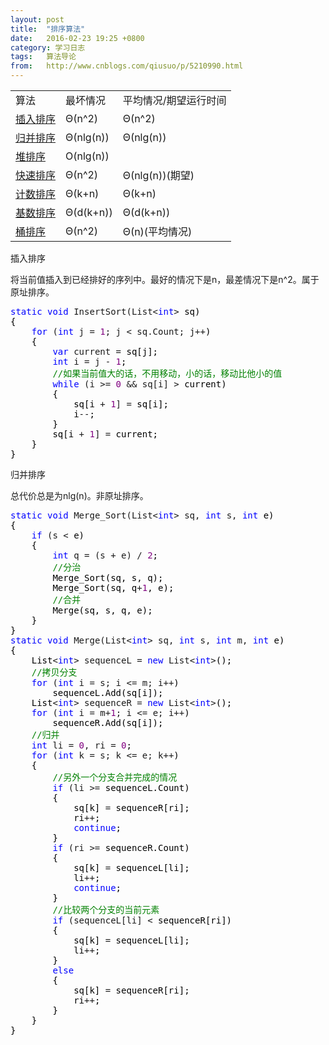 ```yaml
---
layout: post
title:  "排序算法"
date:   2016-02-23 19:25 +0800
category: 学习日志
tags:   算法导论
from:   http://www.cnblogs.com/qiusuo/p/5210990.html
---
```

<table>
<tbody>
<tr>
<td>算法</td>
<td>最坏情况</td>
<td>平均情况/期望运行时间</td>
</tr>
<tr>
<td><a href="#cr">插入排序</a></td>
<td>&Theta;(n^2)</td>
<td>&Theta;(n^2)</td>
</tr>
<tr>
<td><a href="#gb">归并排序</a></td>
<td>&Theta;(nlg(n))</td>
<td>&Theta;(nlg(n))</td>
</tr>
<tr>
<td><a href="http://www.cnblogs.com/qiusuo/p/5211101.html">堆排序</a></td>
<td colspan="2">O(nlg(n))</td>
</tr>
<tr>
<td><a href="http://www.cnblogs.com/qiusuo/p/5211359.html">快速排序</a></td>
<td>&Theta;(n^2)</td>
<td>&Theta;(nlg(n))(期望)</td>
</tr>
<tr>
<td><a href="http://www.cnblogs.com/qiusuo/p/5211473.html#jspx1">计数排序</a></td>
<td>&Theta;(k+n)</td>
<td>&Theta;(k+n)</td>
</tr>
<tr>
<td><a href="http://www.cnblogs.com/qiusuo/p/5211473.html#jspx2">基数排序</a></td>
<td>&Theta;(d(k+n))</td>
<td>&Theta;(d(k+n))</td>
</tr>
<tr>
<td><a href="http://www.cnblogs.com/qiusuo/p/5211473.html#tpx">桶排序</a></td>
<td>&Theta;(n^2)</td>
<td>&Theta;(n)(平均情况)</td>
</tr>
</tbody>
</table>
<p><a name="cr"></a>插入排序</p>
<p>将当前值插入到已经排好的序列中。最好的情况下是n，最差情况下是n^2。属于原址排序。</p>
<div class="cnblogs_code">
<pre><span style="color: #0000ff;">static</span> <span style="color: #0000ff;">void</span> InsertSort(List&lt;<span style="color: #0000ff;">int</span>&gt;<span style="color: #000000;"> sq)
{
    </span><span style="color: #0000ff;">for</span> (<span style="color: #0000ff;">int</span> j = <span style="color: #800080;">1</span>; j &lt; sq.Count; j++<span style="color: #000000;">)
    {
        </span><span style="color: #0000ff;">var</span> current =<span style="color: #000000;"> sq[j];
        </span><span style="color: #0000ff;">int</span> i = j - <span style="color: #800080;">1</span><span style="color: #000000;">;
        </span><span style="color: #008000;">//</span><span style="color: #008000;">如果当前值大的话，不用移动，小的话，移动比他小的值</span>
        <span style="color: #0000ff;">while</span> (i &gt;= <span style="color: #800080;">0</span> &amp;&amp; sq[i] &gt;<span style="color: #000000;"> current)
        {
            sq[i </span>+ <span style="color: #800080;">1</span>] =<span style="color: #000000;"> sq[i];
            i</span>--<span style="color: #000000;">;
        }
        sq[i </span>+ <span style="color: #800080;">1</span>] =<span style="color: #000000;"> current;
    }
}</span></pre>
</div>
<p><a name="gb"></a>归并排序</p>
<p>总代价总是为nlg(n)。非原址排序。</p>
<div class="cnblogs_code">
<pre><span style="color: #0000ff;">static</span> <span style="color: #0000ff;">void</span> Merge_Sort(List&lt;<span style="color: #0000ff;">int</span>&gt; sq, <span style="color: #0000ff;">int</span> s, <span style="color: #0000ff;">int</span><span style="color: #000000;"> e)
{
    </span><span style="color: #0000ff;">if</span> (s &lt;<span style="color: #000000;"> e)
    {
        </span><span style="color: #0000ff;">int</span> q = (s + e) / <span style="color: #800080;">2</span><span style="color: #000000;">;
        </span><span style="color: #008000;">//</span><span style="color: #008000;">分治</span>
<span style="color: #000000;">        Merge_Sort(sq, s, q);
        Merge_Sort(sq, q</span>+<span style="color: #800080;">1</span><span style="color: #000000;">, e);
        </span><span style="color: #008000;">//</span><span style="color: #008000;">合并</span>
<span style="color: #000000;">        Merge(sq, s, q, e);
    }
}
</span><span style="color: #0000ff;">static</span> <span style="color: #0000ff;">void</span> Merge(List&lt;<span style="color: #0000ff;">int</span>&gt; sq, <span style="color: #0000ff;">int</span> s, <span style="color: #0000ff;">int</span> m, <span style="color: #0000ff;">int</span><span style="color: #000000;"> e)
{
    List</span>&lt;<span style="color: #0000ff;">int</span>&gt; sequenceL = <span style="color: #0000ff;">new</span> List&lt;<span style="color: #0000ff;">int</span>&gt;<span style="color: #000000;">();
    </span><span style="color: #008000;">//</span><span style="color: #008000;">拷贝分支</span>
    <span style="color: #0000ff;">for</span> (<span style="color: #0000ff;">int</span> i = s; i &lt;= m; i++<span style="color: #000000;">)
        sequenceL.Add(sq[i]);
    List</span>&lt;<span style="color: #0000ff;">int</span>&gt; sequenceR = <span style="color: #0000ff;">new</span> List&lt;<span style="color: #0000ff;">int</span>&gt;<span style="color: #000000;">();
    </span><span style="color: #0000ff;">for</span> (<span style="color: #0000ff;">int</span> i = m+<span style="color: #800080;">1</span>; i &lt;= e; i++<span style="color: #000000;">)
        sequenceR.Add(sq[i]);
    </span><span style="color: #008000;">//</span><span style="color: #008000;">归并</span>
    <span style="color: #0000ff;">int</span> li = <span style="color: #800080;">0</span>, ri = <span style="color: #800080;">0</span><span style="color: #000000;">;
    </span><span style="color: #0000ff;">for</span> (<span style="color: #0000ff;">int</span> k = s; k &lt;= e; k++<span style="color: #000000;">)
    {
        </span><span style="color: #008000;">//</span><span style="color: #008000;">另外一个分支合并完成的情况</span>
        <span style="color: #0000ff;">if</span> (li &gt;=<span style="color: #000000;"> sequenceL.Count)
        {
            sq[k] </span>=<span style="color: #000000;"> sequenceR[ri];
            ri</span>++<span style="color: #000000;">;
            </span><span style="color: #0000ff;">continue</span><span style="color: #000000;">;
        }
        </span><span style="color: #0000ff;">if</span> (ri &gt;=<span style="color: #000000;"> sequenceR.Count)
        {
            sq[k] </span>=<span style="color: #000000;"> sequenceL[li];
            li</span>++<span style="color: #000000;">;
            </span><span style="color: #0000ff;">continue</span><span style="color: #000000;">;
        }
        </span><span style="color: #008000;">//</span><span style="color: #008000;">比较两个分支的当前元素</span>
        <span style="color: #0000ff;">if</span> (sequenceL[li] &lt;<span style="color: #000000;"> sequenceR[ri])
        {
            sq[k] </span>=<span style="color: #000000;"> sequenceL[li];
            li</span>++<span style="color: #000000;">;
        }
        </span><span style="color: #0000ff;">else</span><span style="color: #000000;">
        {
            sq[k] </span>=<span style="color: #000000;"> sequenceR[ri];
            ri</span>++<span style="color: #000000;">;
        }
    }
}</span></pre>
</div>
<p>&nbsp;</p>
